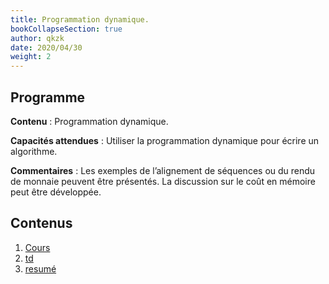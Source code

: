 ```yaml
---
title: Programmation dynamique.
bookCollapseSection: true
author: qkzk
date: 2020/04/30
weight: 2
---
```


## Programme

**Contenu** : Programmation dynamique.

**Capacités attendues** : Utiliser la programmation dynamique pour écrire un
algorithme.

**Commentaires** : Les exemples de l’alignement de séquences ou du rendu de
monnaie peuvent être présentés. La discussion sur le coût en mémoire peut être
développée.

## Contenus

1. [Cours](cours)
2. [td](td)
3. [resumé](resume)
